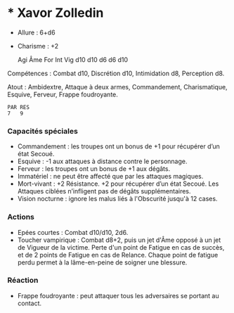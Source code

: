 # * Xavor Zolledin

- Allure : 6+d6
- Charisme : +2


    Agi	Âme	For	Int	Vig
	d10	d10	d6	d6	d10

Compétences : Combat d10, Discrétion d10, Intimidation d8, Perception d8.

Atout : Ambidextre, Attaque à deux armes, Commandement, Charismatique, Esquive, Ferveur, Frappe foudroyante.

	PAR	RES
	7	9

### Capacités spéciales
- Commandement : les troupes ont un bonus de +1 pour récupérer d’un état Secoué.
- Esquive : -1 aux attaques à distance contre le personnage.
- Ferveur : les troupes ont un bonus de +1 aux dégâts.
- Immatériel : ne peut être affecté que par les attaques magiques.
- Mort-vivant : +2 Résistance. +2 pour récupérer d’un état Secoué. Les Attaques ciblées n’infligent pas de dégâts supplémentaires.
- Vision nocturne : ignore les malus liés à l'Obscurité jusqu'à 12 cases.

### Actions
- Epées courtes : Combat d10/d10, 2d6.
- Toucher vampirique : Combat d8+2, puis un jet d'Âme opposé à un jet de Vigueur de la victime. Perte d'un point de Fatigue en cas de succès, et de 2 points de Fatigue en cas de Relance. Chaque point de fatigue perdu permet à la lâme-en-peine de soigner une blessure.

### Réaction
- Frappe foudroyante : peut attaquer tous les adversaires se portant au contact.